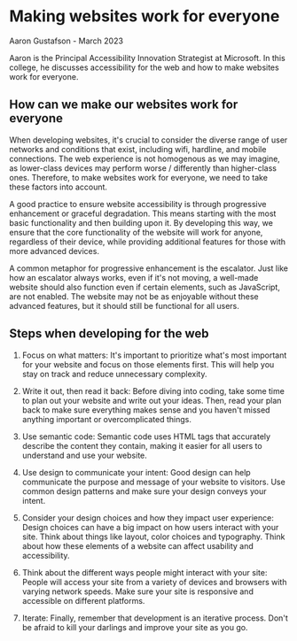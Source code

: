 # Making websites work for everyone
Aaron Gustafson - March 2023

Aaron is the Principal Accessibility Innovation Strategist at Microsoft. In this college, he discusses accessibility for the web and how to make websites work for everyone.

## How can we make our websites work for everyone
When developing websites, it's crucial to consider the diverse range of user networks and conditions that exist, including wifi, hardline, and mobile connections. The web experience is not homogenous as we may imagine, as lower-class devices may perform worse / differently than higher-class ones. Therefore, to make websites work for everyone, we need to take these factors into account.

A good practice to ensure website accessibility is through progressive enhancement or graceful degradation. This means starting with the most basic functionality and then building upon it. By developing this way, we ensure that the core functionality of the website will work for anyone, regardless of their device, while providing additional features for those with more advanced devices.

A common metaphor for progressive enhancement is the escalator. Just like how an escalator always works, even if it's not moving, a well-made website should also function even if certain elements, such as JavaScript, are not enabled. The website may not be as enjoyable without these advanced features, but it should still be functional for all users.


## Steps when developing for the web
1. Focus on what matters: It's important to prioritize what's most important for your website and focus on those elements first. This will help you stay on track and reduce unnecessary complexity.

2. Write it out, then read it back: Before diving into coding, take some time to plan out your website and write out your ideas. Then, read your plan back to make sure everything makes sense and you haven't missed anything important or overcomplicated things.

3. Use semantic code: Semantic code uses HTML tags that accurately describe the content they contain, making it easier for all users to understand and use your website.

4. Use design to communicate your intent: Good design can help communicate the purpose and message of your website to visitors. Use common design patterns and make sure your design conveys your intent.

5. Consider your design choices and how they impact user experience: Design choices can have a big impact on how users interact with your site. Think about things like layout, color choices and typography. Think about how these elements of a website can affect usability and accessibility.

6. Think about the different ways people might interact with your site: People will access your site from a variety of devices and browsers with varying network speeds. Make sure your site is responsive and accessible on different platforms.

7. Iterate: Finally, remember that development is an iterative process. Don't be afraid to kill your darlings and improve your site as you go.